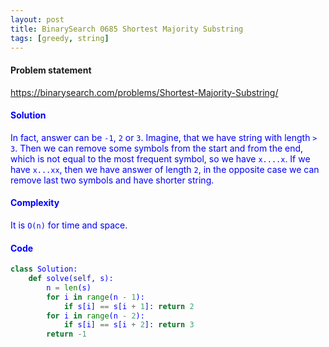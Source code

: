 ```yaml
---
layout: post
title: BinarySearch 0685 Shortest Majority Substring
tags: [greedy, string]
---
```


#### Problem statement

<a href="https://binarysearch.com/problems/Shortest-Majority-Substring/"> <font color = blue>https://binarysearch.com/problems/Shortest-Majority-Substring/

#### Solution
In fact, answer can be `-1`, `2` or `3`. Imagine, that we have string with length `> 3`. Then we can remove some symbols from the start and from the end, which is not equal to the most frequent symbol, so we have `x....x`. If we have `x...xx`, then we have answer of length `2`, in the opposite case we can remove last two symbols and have shorter string.

#### Complexity
It is `O(n)` for time and space.

#### Code
```python
class Solution:
    def solve(self, s):
        n = len(s)
        for i in range(n - 1):
            if s[i] == s[i + 1]: return 2
        for i in range(n - 2):
            if s[i] == s[i + 2]: return 3
        return -1
```
